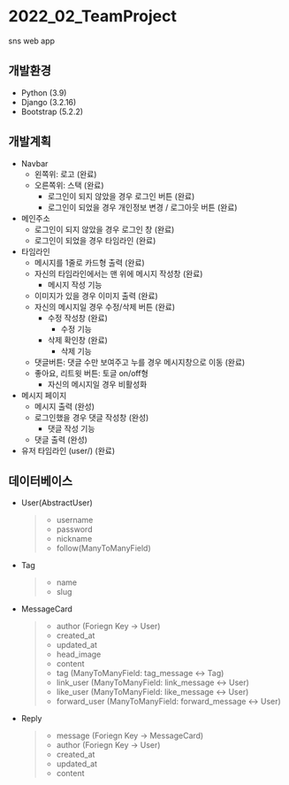 # 2022_02_TeamProject
sns web app

## 개발환경
- Python (3.9)
- Django (3.2.16)
- Bootstrap (5.2.2)

## 개발계획
- Navbar
  - 왼쪽위: 로고 (완료)
  - 오른쪽위: 스택 (완료)
    - 로그인이 되지 않았을 경우 로그인 버튼 (완료)
    - 로그인이 되었을 경우 개인정보 변경 / 로그아웃 버튼 (완료)
- 메인주소
  - 로그인이 되지 않았을 경우 로그인 창 (완료)
  - 로그인이 되었을 경우 타임라인 (완료)
- 타임라인
  - 메시지를 1줄로 카드형 출력 (완료)
  - 자신의 타임라인에서는 맨 위에 메시지 작성창 (완료)
    - 메시지 작성 기능
  - 이미지가 있을 경우 이미지 출력 (완료)
  - 자신의 메시지일 경우 수정/삭제 버튼 (완료)
    - 수정 작성창 (완료)
      - 수정 기능
    - 삭제 확인창 (완료)
      - 삭제 기능
  - 댓글버튼: 댓글 수만 보여주고 누를 경우 메시지창으로 이동 (완료)
  - 좋아요, 리트윗 버튼: 토글 on/off형
    - 자신의 메시지일 경우 비활성화
- 메시지 페이지
  - 메시지 출력 (완성)
  - 로그인했을 경우 댓글 작성창 (완성)
    - 댓글 작성 기능
  - 댓글 출력 (완성)
- 유저 타임라인 (user/<id>) (완료)

## 데이터베이스
- User(AbstractUser)
  >- username
  >- password
  >- nickname
  >- follow(ManyToManyField)
- Tag
  >- name
  >- slug
- MessageCard
  >- author (Foriegn Key → User)
  >- created_at
  >- updated_at
  >- head_image
  >- content
  >- tag (ManyToManyField: tag_message ↔ Tag)
  >- link_user (ManyToManyField: link_message ↔ User)
  >- like_user (ManyToManyField: like_message ↔ User)
  >- forward_user (ManyToManyField: forward_message ↔ User)
- Reply
  >- message (Foriegn Key → MessageCard)
  >- author (Foriegn Key → User)
  >- created_at
  >- updated_at
  >- content
